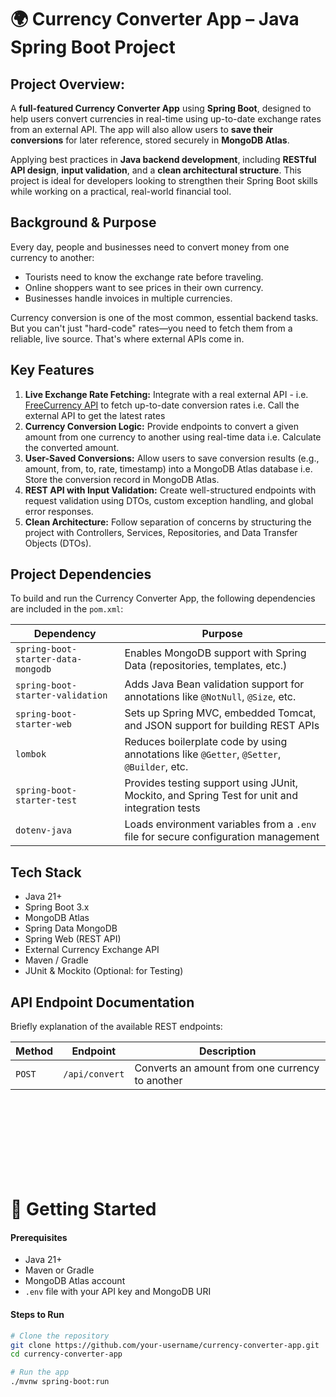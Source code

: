 # 🌍 Currency Converter App – Java Spring Boot Project

## Project Overview:
A **full-featured Currency Converter App** using **Spring Boot**, designed to help users convert currencies in real-time 
using up-to-date exchange rates from an external API. The app will also allow users to **save their conversions** for later 
reference, stored securely in **MongoDB Atlas**.

Applying best practices in **Java backend development**, including **RESTful API design**, **input validation**, and a **clean 
architectural structure**. This project is ideal for developers looking to strengthen their Spring Boot skills while 
working on a practical, real-world financial tool.

##  Background & Purpose
Every day, people and businesses need to convert money from one currency to another:

- Tourists need to know the exchange rate before traveling. 
- Online shoppers want to see prices in their own currency. 
- Businesses handle invoices in multiple currencies.

Currency conversion is one of the most common, essential backend tasks. But you can't just "hard-code" rates—you need to 
fetch them from a reliable, live source. That's where external APIs come in.

## Key Features
1. **Live Exchange Rate Fetching:**
Integrate with a real external API - i.e. [FreeCurrency API](https://freecurrencyapi.com/) to fetch up-to-date conversion 
rates i.e. Call the external API to get the latest rates
2. **Currency Conversion Logic:**
Provide endpoints to convert a given amount from one currency to another using real-time data i.e. Calculate the converted amount.
3. **User-Saved Conversions:**
Allow users to save conversion results (e.g., amount, from, to, rate, timestamp) into a MongoDB Atlas database i.e. Store 
the conversion record in MongoDB Atlas.
4. **REST API with Input Validation:**
Create well-structured endpoints with request validation using DTOs, custom exception handling, and global error responses.
5. **Clean Architecture:**
Follow separation of concerns by structuring the project with Controllers, Services, Repositories, and  Data Transfer Objects (DTOs).

## Project Dependencies
To build and run the Currency Converter App, the following dependencies are included in the `pom.xml`:

| Dependency                         | Purpose                                                                                       |
|------------------------------------|-----------------------------------------------------------------------------------------------|
| `spring-boot-starter-data-mongodb` | Enables MongoDB support with Spring Data (repositories, templates, etc.)                      |
| `spring-boot-starter-validation`   | Adds Java Bean validation support for annotations like `@NotNull`, `@Size`, etc.              |
| `spring-boot-starter-web`          | Sets up Spring MVC, embedded Tomcat, and JSON support for building REST APIs                  |
| `lombok`                           | Reduces boilerplate code by using annotations like `@Getter`, `@Setter`, `@Builder`, etc.     |
| `spring-boot-starter-test`         | Provides testing support using JUnit, Mockito, and Spring Test for unit and integration tests |
| `dotenv-java`                      | Loads environment variables from a `.env` file for secure configuration management            |



## Tech Stack
- Java 21+ 
- Spring Boot 3.x 
- MongoDB Atlas 
- Spring Data MongoDB 
- Spring Web (REST API)
- External Currency Exchange API 
- Maven / Gradle 
- JUnit & Mockito (Optional: for Testing)

##  API Endpoint Documentation
Briefly explanation of the available REST endpoints:


| Method | Endpoint       | Description                                     |
|--------|----------------|-------------------------------------------------|
| `POST` | `/api/convert` | Converts an amount from one currency to another |

<br>
<br>
<br>
<br>
<br>
<br>
<br>

# 🚀 Getting Started

#### Prerequisites
- Java 21+
- Maven or Gradle
- MongoDB Atlas account
- `.env` file with your API key and MongoDB URI

#### Steps to Run

```bash
# Clone the repository
git clone https://github.com/your-username/currency-converter-app.git
cd currency-converter-app

# Run the app
./mvnw spring-boot:run
```
